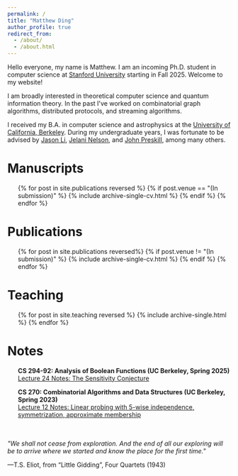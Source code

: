 ```yaml
---
permalink: /
title: "Matthew Ding"
author_profile: true
redirect_from: 
  - /about/
  - /about.html
---
```


Hello everyone, my name is Matthew. I am an incoming Ph.D. student in computer science at [Stanford University](https://www.stanford.edu/) starting in Fall 2025. Welcome to my website!

I am broadly interested in theoretical computer science and quantum information theory. In the past I've worked on combinatorial graph algorithms, distributed protocols, and streaming algorithms. 

I received my B.A. in computer science and astrophysics at the [University of California, Berkeley](https://www.berkeley.edu/). During my undergraduate years, I was fortunate to be advised by [Jason Li](https://q3r.github.io/), [Jelani Nelson](https://people.eecs.berkeley.edu/~minilek/), and [John Preskill](https://www.preskill.caltech.edu/), among many others.


Manuscripts
======
  <ul>{% for post in site.publications reversed %}
    {% if post.venue == "(In submission)" %}
        {% include archive-single-cv.html %}
    {% endif %}
  {% endfor %}</ul>


Publications
======
  <ul>{% for post in site.publications reversed%}
    {% if post.venue != "(In submission)" %}
        {% include archive-single-cv.html %}
    {% endif %}
  {% endfor %}</ul>


Teaching
======

  <ul>{% for post in site.teaching reversed %}
    {% include archive-single.html %}
  {% endfor %}</ul>


Notes
======
<ul>
<b>CS 294-92: Analysis of Boolean Functions (UC Berkeley, Spring 2025)</b>
<br/>
<a href="http://matthew-ding.github.io/files/aobf_notes.pdf">Lecture 24 Notes: The Sensitivity Conjecture</a>
</ul>

<ul>
<b>CS 270: Combinatorial Algorithms and Data Structures (UC Berkeley, Spring 2023)</b>
<br/>
<a href="http://matthew-ding.github.io/files/lec12.pdf">Lecture 12 Notes: Linear probing with 5-wise independence, symmetrization, approximate membership</a>
</ul>

<br/>
<br/>
<em>"We shall not cease from exploration. And the end of all our exploring will be to arrive where we started and know the place for the first time."</em>

—T.S. Eliot, from “Little Gidding”, Four Quartets (1943)